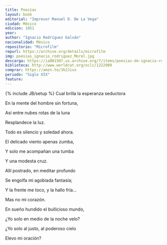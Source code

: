 ```yaml
---
title: Poesías
layout: book
editorial: "Impresor Manuel D. De La Vega"
ciudad: México
edicion: 1851
year: 
author: "Ignacio Rodríguez Galván"
nacionalidad: México
repositorio: "Microfilm"
repurl: https://archive.org/details/microfilm
img: poesias_ignacio_rodriguez_Morel.jpg
descarga: https://ia801507.us.archive.org/7/items/poesias-de-ignacio-rodriguez-galvan/Poes%C3%ADas%20de%20Ignacio%20Rodr%C3%ADguez%20Galv%C3%A1n.pdf
biblioteca: http://www.worldcat.org/oclc/1222909
comprar: https://amzn.to/3k2Jixx
periodo: "Siglo XIX"
feature: 
---
```

{% include JB/setup %}
Cual brilla la esperanza seductora
 
En la mente del hombre sin fortuna,
 
Así entre nubes rotas de la luna
 
Resplandece la luz.
 
Todo es silencio y soledad ahora.
 
El delicado viento apenas zumba,
 
Y solo me acompañan una tumba
 
Y una modesta cruz.
 
 
Allí postrado, en meditar profundo 
 
Se engolfa mi agobiada fantasía; 
 
Y la frente me toco, y la hallo fría…

Mas no mi corazón. 

En sueño hundido el bullicioso mundo,
  
¿Yo solo en medio de la noche velo? 
 
¿Yo solo al justo, al poderoso cielo
 
Elevo mi oración?
